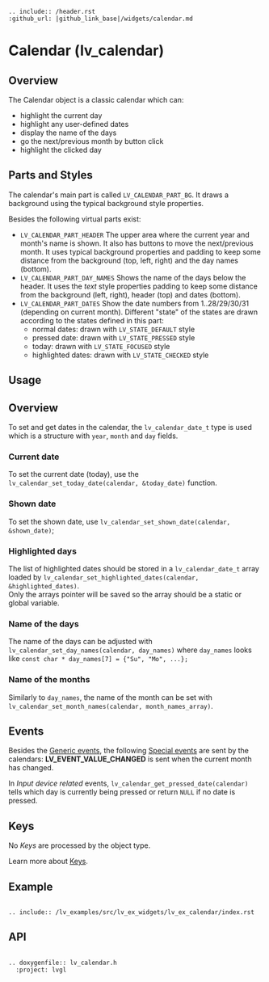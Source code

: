 ```eval_rst
.. include:: /header.rst 
:github_url: |github_link_base|/widgets/calendar.md
```
# Calendar (lv_calendar)

## Overview

The Calendar object is a classic calendar which can:
- highlight the current day
- highlight any user-defined dates
- display the name of the days
- go the next/previous month by button click
- highlight the clicked day


## Parts and Styles
The calendar's main part is called `LV_CALENDAR_PART_BG`. It draws a background using the typical background style properties.

Besides the following virtual parts exist:
- `LV_CALENDAR_PART_HEADER` The upper area where the current year and month's name is shown. It also has buttons to move the next/previous month. 
It uses typical background properties and padding to keep some distance from the background (top, left, right) and the day names (bottom).
- `LV_CALENDAR_PART_DAY_NAMES` Shows the name of the days below the header. It uses the *text* style properties padding to keep some distance from the background (left, right), header (top) and dates (bottom).
- `LV_CALENDAR_PART_DATES` Show the date numbers from 1..28/29/30/31 (depending on current month). Different "state" of the states are drawn according to the states defined in this part:
  - normal dates: drawn with `LV_STATE_DEFAULT` style
  - pressed date: drawn with `LV_STATE_PRESSED` style
  - today: drawn with `LV_STATE_FOCUSED` style
  - highlighted dates: drawn with `LV_STATE_CHECKED` style   


## Usage


## Overview

To set and get dates in the calendar, the `lv_calendar_date_t` type is used which is a structure with `year`, `month` and `day` fields.


### Current date
To set the current date (today), use the `lv_calendar_set_today_date(calendar, &today_date)` function.

### Shown date
To set the shown date, use `lv_calendar_set_shown_date(calendar, &shown_date)`;

### Highlighted days
The list of highlighted dates should be stored in a `lv_calendar_date_t` array loaded by `lv_calendar_set_highlighted_dates(calendar, &highlighted_dates)`.  
Only the arrays pointer will be saved so the array should be a static or global variable.

### Name of the days
The name of the days can be adjusted with `lv_calendar_set_day_names(calendar, day_names)` where `day_names` looks like `const char * day_names[7] = {"Su", "Mo", ...};`

### Name of the months
Similarly to `day_names`, the name of the month can be set with `lv_calendar_set_month_names(calendar, month_names_array)`.

## Events
Besides the [Generic events](../overview/event.html#generic-events), the following [Special events](../overview/event.html#special-events) are sent by the calendars:
**LV_EVENT_VALUE_CHANGED** is sent when the current month has changed.

In *Input device related* events, `lv_calendar_get_pressed_date(calendar)` tells which day is currently being pressed or return `NULL` if no date is pressed.

## Keys
No *Keys* are processed by the object type.

Learn more about [Keys](/overview/indev).


## Example

```eval_rst

.. include:: /lv_examples/src/lv_ex_widgets/lv_ex_calendar/index.rst

```

## API

```eval_rst

.. doxygenfile:: lv_calendar.h
  :project: lvgl

```
